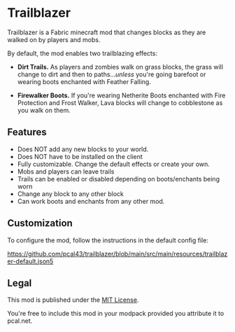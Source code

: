 # Trailblazer

Trailblazer is a Fabric minecraft mod that changes blocks as they are walked on by players and mobs.

By default, the mod enables two trailblazing effects:

* **Dirt Trails.**  As players and zombies walk on grass blocks, the grass will change to dirt and then to paths...*unless* you're going barefoot or wearing boots enchanted with Feather Falling.

* **Firewalker Boots.**  If you're wearing Netherite Boots enchanted with Fire Protection and Frost Walker, Lava blocks will change to cobblestone as you walk on them.

## Features
* Does NOT add any new blocks to your world.  
* Does NOT have to be installed on the client
* Fully customizable.  Change the default effects or create your own.
* Mobs and players can leave trails
* Trails can be enabled or disabled depending on boots/enchants being worn
* Change any block to any other block
* Can work boots and enchants from any other mod.

## Customization

To configure the mod, follow the instructions in the default config file:

https://github.com/pcal43/trailblazer/blob/main/src/main/resources/trailblazer-default.json5


## Legal

This mod is published under the [MIT License](LICENSE).

You're free to include this mod in your modpack provided you attribute it to pcal.net.
